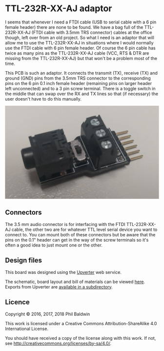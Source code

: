 # TTL-232R-XX-AJ adaptor

I seems that whenever I need a FTDI cable (USB to serial cable with a 6 pin female header) there are none to be found. We have a bag full of the TTL-232R-XX-AJ (FTDI cable with 3.5mm TRS connector) cables at the office though, left over from an old project. So what I need is an adaptor that will allow me to use the TTL-232R-XX-AJ in situations where I would normally use the FTDI cable with 6 pin female header. Of course the 6 pin cable has twice as many pins as the TTL-232R-XX-AJ cable (VCC, RTS & DTR are missing from the TTL-232R-XX-AJ) but that won't be a problem most of the time.

This PCB is such an adaptor. It connects the transmit (TX), receive (TX) and ground (GND) pins from the 3.5mm TRS connector to the corresponding pins on the 6 pin 0.1 inch female header (remaining pins on larger header left unconnected) and to a 3 pin screw terminal. There is a toggle switch in the middle that can swap over the RX and TX lines so that (if necessary) the user doesn't have to do this manually.

![Board photo](./board-photo.jpg)

## Connectors

The 3.5 mm audio connector is for interfacing with the FTDI TTL-232R-XX-AJ cable, the other two are for whatever TTL level serial device you want to connect to. You can mount both of these connectors but be aware that the pins on the 0.1" header can get in the way of the screw terminals so it's often a good idea to just mount one or the other.

## Design files

This board was designed using the [Upverter](https://upverter.com) web service.

The schematic, board layout and bill of materials can be viewed [here](https://upverter.com/Trebuchetindustries/ac9f5044f0ac6c8b/TTL-232R-XX-AJ-adaptor/). Exports from Upverter are [available in a subdirectory](./Upverter%20exports).

## Licence

Copyright © 2016, 2017, 2018 Phil Baldwin

This work is licensed under a Creative Commons Attribution-ShareAlike 4.0 International License.

You should have received a copy of the license along with this work. If not, see <http://creativecommons.org/licenses/by-sa/4.0/>.
